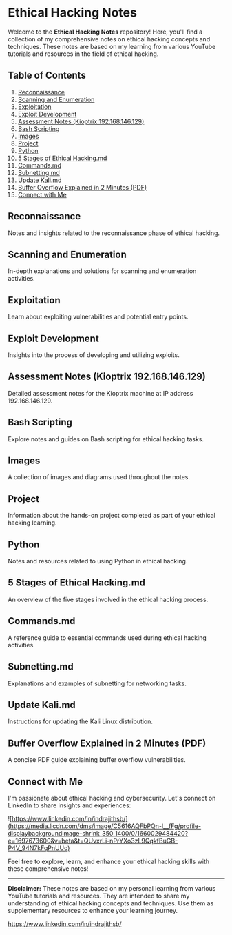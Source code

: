 # Ethical Hacking Notes

Welcome to the **Ethical Hacking Notes** repository! Here, you'll find a collection of my comprehensive notes on ethical hacking concepts and techniques. These notes are based on my learning from various YouTube tutorials and resources in the field of ethical hacking.

## Table of Contents

1. [Reconnaissance](#reconnaissance)
2. [Scanning and Enumeration](#scanning-and-enumeration)
3. [Exploitation](#exploitation)
4. [Exploit Development](#exploit-development)
5. [Assessment Notes (Kioptrix 192.168.146.129)](#assessment-notes-kioptrix)
6. [Bash Scripting](#bash-scripting)
7. [Images](#images)
8. [Project](#project)
9. [Python](#python)
10. [5 Stages of Ethical Hacking.md](#5-stages-of-ethical-hacking)
11. [Commands.md](#commands)
12. [Subnetting.md](#subnetting)
13. [Update Kali.md](#update-kali)
14. [Buffer Overflow Explained in 2 Minutes (PDF)](#buffer-overflow-pdf)
15. [Connect with Me](#connect-with-me)

## Reconnaissance

Notes and insights related to the reconnaissance phase of ethical hacking.

## Scanning and Enumeration

In-depth explanations and solutions for scanning and enumeration activities.

## Exploitation

Learn about exploiting vulnerabilities and potential entry points.

## Exploit Development

Insights into the process of developing and utilizing exploits.

## Assessment Notes (Kioptrix 192.168.146.129)

Detailed assessment notes for the Kioptrix machine at IP address 192.168.146.129.

## Bash Scripting

Explore notes and guides on Bash scripting for ethical hacking tasks.

## Images

A collection of images and diagrams used throughout the notes.

## Project

Information about the hands-on project completed as part of your ethical hacking learning.

## Python

Notes and resources related to using Python in ethical hacking.

## 5 Stages of Ethical Hacking.md

An overview of the five stages involved in the ethical hacking process.

## Commands.md

A reference guide to essential commands used during ethical hacking activities.

## Subnetting.md

Explanations and examples of subnetting for networking tasks.

## Update Kali.md

Instructions for updating the Kali Linux distribution.

## Buffer Overflow Explained in 2 Minutes (PDF)

A concise PDF guide explaining buffer overflow vulnerabilities.

## Connect with Me

I'm passionate about ethical hacking and cybersecurity. Let's connect on LinkedIn to share insights and experiences:

![https://www.linkedin.com/in/indrajithsb/](https://media.licdn.com/dms/image/C5616AQFbPQn-l__fFg/profile-displaybackgroundimage-shrink_350_1400/0/1660029484420?e=1697673600&v=beta&t=QUvxrLi-nPrYXo3zL9QqkfBuGB-P4V_94N7kFqPnUUo)

Feel free to explore, learn, and enhance your ethical hacking skills with these comprehensive notes!

---

**Disclaimer:** These notes are based on my personal learning from various YouTube tutorials and resources. They are intended to share my understanding of ethical hacking concepts and techniques. Use them as supplementary resources to enhance your learning journey.

https://www.linkedin.com/in/indrajithsb/
